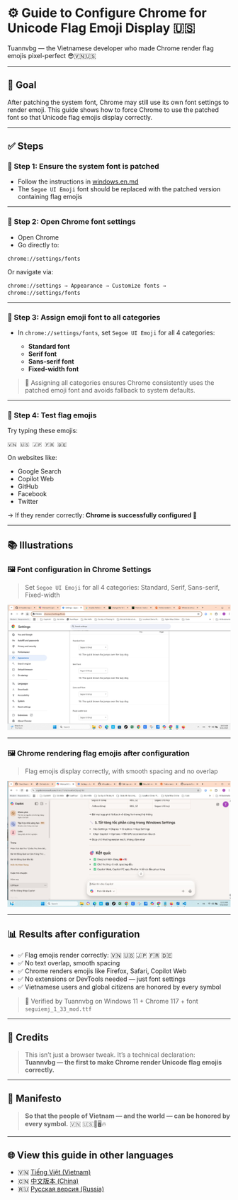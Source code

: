 # ⚙️ Guide to Configure Chrome for Unicode Flag Emoji Display 🇺🇸

Tuannvbg — the Vietnamese developer who made Chrome render flag emojis pixel-perfect 😎🇻🇳🇺🇸

---

## 🎯 Goal

After patching the system font, Chrome may still use its own font settings to render emoji. This guide shows how to force Chrome to use the patched font so that Unicode flag emojis display correctly.

---

## ✅ Steps

### 🔹 Step 1: Ensure the system font is patched

- Follow the instructions in [windows.en.md](windows.en.md)
- The `Segoe UI Emoji` font should be replaced with the patched version containing flag emojis

---

### 🔹 Step 2: Open Chrome font settings

- Open Chrome
- Go directly to:

```
chrome://settings/fonts
```

Or navigate via:

```
chrome://settings → Appearance → Customize fonts → chrome://settings/fonts
```

---

### 🔹 Step 3: Assign emoji font to all categories

- In `chrome://settings/fonts`, set `Segoe UI Emoji` for all 4 categories:

  - **Standard font**
  - **Serif font**
  - **Sans-serif font**
  - **Fixed-width font**

> 📌 Assigning all categories ensures Chrome consistently uses the patched emoji font and avoids fallback to system defaults.

---

### 🔹 Step 4: Test flag emojis

Try typing these emojis:

```
🇻🇳 🇺🇸 🇯🇵 🇫🇷 🇩🇪
```

On websites like:

- Google Search  
- Copilot Web  
- GitHub  
- Facebook  
- Twitter  

→ If they render correctly: **Chrome is successfully configured 🎉**

---

## 📚 Illustrations

### 🖼️ Font configuration in Chrome Settings  
> Set `Segoe UI Emoji` for all 4 categories: Standard, Serif, Sans-serif, Fixed-width

![Chrome Font Settings](../screenshots/Chrome.Font.Settings.Screenshot.2025-09-21.jpg)

---

### 🖼️ Chrome rendering flag emojis after configuration  
> Flag emojis display correctly, with smooth spacing and no overlap

![Chrome Browser Result](../screenshots/Chrome.Browser.Show.Screenshot.2025-09-21.111129.jpg)

---

## 📊 Results after configuration

- ✅ Flag emojis render correctly: 🇻🇳 🇺🇸 🇯🇵 🇫🇷 🇩🇪  
- ✅ No text overlap, smooth spacing  
- ✅ Chrome renders emojis like Firefox, Safari, Copilot Web  
- ✅ No extensions or DevTools needed — just font settings  
- ✅ Vietnamese users and global citizens are honored by every symbol

> 📌 Verified by Tuannvbg on Windows 11 + Chrome 117 + font `seguiemj_1_33_mod.ttf`

---

## 🙌 Credits

> This isn’t just a browser tweak. It’s a technical declaration:  
> **Tuannvbg — the first to make Chrome render Unicode flag emojis correctly.**

---

## 💬 Manifesto

> **So that the people of Vietnam — and the world — can be honored by every symbol.** 🇻🇳 🇺🇸💬🖥️🔥

---

## 🌐 View this guide in other languages

- 🇻🇳 [Tiếng Việt (Vietnam)](chrome.vi.md)
- 🇨🇳 [中文版本 (China)](chrome.zh.md)
- 🇷🇺 [Русская версия (Russia)](chrome.ru.md)
